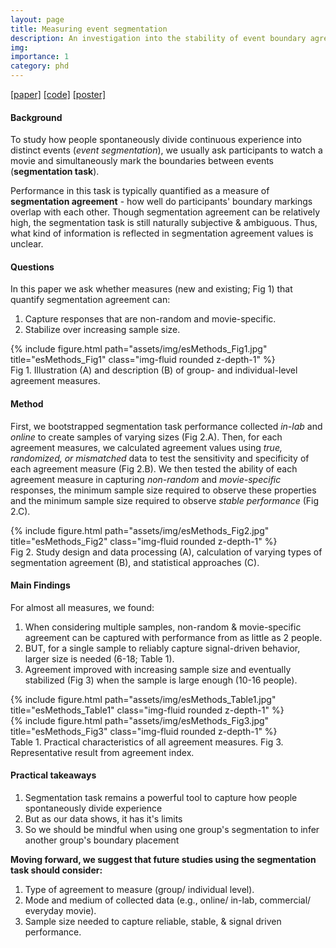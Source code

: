 ```yaml
---
layout: page
title: Measuring event segmentation
description: An investigation into the stability of event boundary agreement across groups
img: 
importance: 1
category: phd
---
```

[[paper]](/assets/pdf/Sasmita%20and%20Swallow%20-%202022%20-%20Measuring%20event%20segmentation%20An%20investigation%20int.pdf) [[code]](https://github.com/ksasmita/esMethods) [[poster]](https://www.youtube.com/watch?v=-CTJDCYuYDE)

#### **Background**
To study how people spontaneously divide continuous experience into distinct events (*event segmentation*), we usually ask participants to watch a movie and simultaneously mark the boundaries between events (**segmentation task**). 

Performance in this task is typically quantified as a measure of **segmentation agreement** - how well do participants' boundary markings overlap with each other. Though segmentation agreement can be relatively high, the segmentation task is still naturally subjective & ambiguous. Thus, what kind of information is reflected in segmentation agreement values is unclear. 

#### **Questions** 
In this paper we ask whether measures (new and existing; Fig 1) that quantify segmentation agreement can:
1. Capture responses that are non-random and movie-specific.
2. Stabilize over increasing sample size. 

<div class="row">
    <div class="col-sm mt-3 mt-md-0">
        {% include figure.html path="assets/img/esMethods_Fig1.jpg" title="esMethods_Fig1" class="img-fluid rounded z-depth-1" %}
    </div>
</div>
<div class="caption">
    Fig 1. Illustration (A) and description (B) of group- and individual-level agreement measures. 
</div>

#### **Method**
First, we bootstrapped segmentation task performance collected *in-lab* and *online* to create samples of varying sizes (Fig 2.A). Then, for each agreement measures, we calculated agreement values using *true, randomized, or mismatched* data to test the sensitivity and specificity of each agreement measure (Fig 2.B). We then tested the ability of each agreement measure in capturing *non-random* and *movie-specific* responses, the minimum sample size required to observe these properties and the minimum sample size required to observe *stable performance* (Fig 2.C). 

<div class="row">
    <div class="col-sm mt-3 mt-md-0">
        {% include figure.html path="assets/img/esMethods_Fig2.jpg" title="esMethods_Fig2" class="img-fluid rounded z-depth-1" %}
    </div>
</div>
<div class="caption">
    Fig 2. Study design and data processing (A), calculation of varying types of segmentation agreement (B), and statistical approaches (C). 
</div>

#### **Main Findings**
For almost all measures, we found: 
1. When considering multiple samples, non-random & movie-specific agreement can be captured with performance from as little as 2 people. 
2. BUT, for a single sample to reliably capture signal-driven behavior, larger size is needed (6-18; Table 1).
3. Agreement improved with increasing sample size and eventually stabilized (Fig 3) when the sample is large enough (10-16 people).

<div class="row">
    <div class="col-sm mt-3 mt-md-0">
        {% include figure.html path="assets/img/esMethods_Table1.jpg" title="esMethods_Table1" class="img-fluid rounded z-depth-1" %}
    </div>
    <div class="col-sm mt-3 mt-md-0">
        {% include figure.html path="assets/img/esMethods_Fig3.jpg" title="esMethods_Fig3" class="img-fluid rounded z-depth-1" %}
    </div>
</div>
<div class="caption">
    Table 1. Practical characteristics of all agreement measures.   Fig 3. Representative result from agreement index. 
</div>

#### **Practical takeaways**
1. Segmentation task remains a powerful tool to capture how people spontaneously divide experience 
2. But as our data shows, it has it's limits 
3. So we should be mindful when using one group's segmentation to infer another group's boundary placement

**Moving forward, we suggest that future studies using the segmentation task should consider:**
1. Type of agreement to measure (group/ individual level).
2. Mode and medium of collected data (e.g., online/ in-lab, commercial/ everyday movie). 
3. Sample size needed to capture reliable, stable, & signal driven performance.
